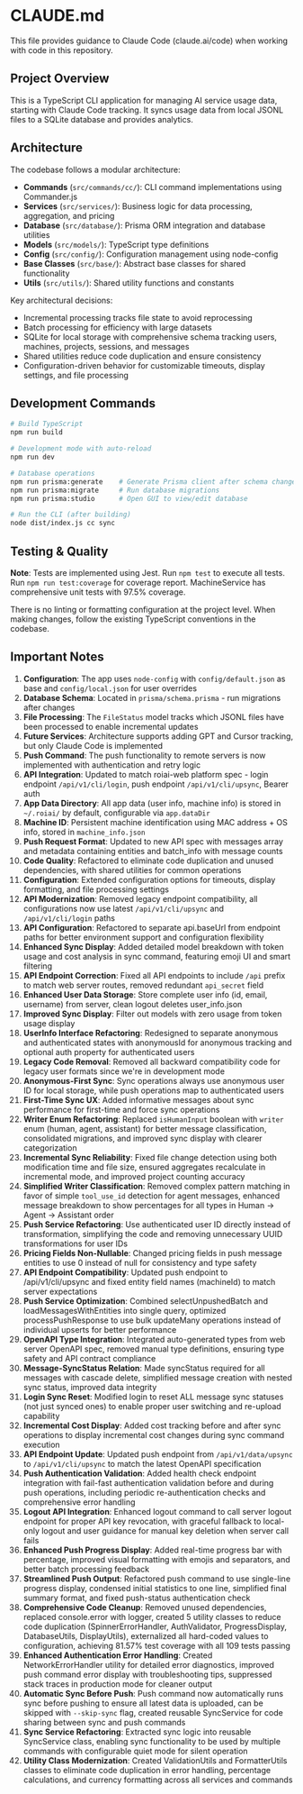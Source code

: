 # CLAUDE.md

This file provides guidance to Claude Code (claude.ai/code) when working with code in this repository.

## Project Overview

This is a TypeScript CLI application for managing AI service usage data, starting with Claude Code tracking. It syncs usage data from local JSONL files to a SQLite database and provides analytics.

## Architecture

The codebase follows a modular architecture:
- **Commands** (`src/commands/cc/`): CLI command implementations using Commander.js
- **Services** (`src/services/`): Business logic for data processing, aggregation, and pricing
- **Database** (`src/database/`): Prisma ORM integration and database utilities
- **Models** (`src/models/`): TypeScript type definitions
- **Config** (`src/config/`): Configuration management using node-config
- **Base Classes** (`src/base/`): Abstract base classes for shared functionality
- **Utils** (`src/utils/`): Shared utility functions and constants

Key architectural decisions:
- Incremental processing tracks file state to avoid reprocessing
- Batch processing for efficiency with large datasets
- SQLite for local storage with comprehensive schema tracking users, machines, projects, sessions, and messages
- Shared utilities reduce code duplication and ensure consistency
- Configuration-driven behavior for customizable timeouts, display settings, and file processing

## Development Commands

```bash
# Build TypeScript
npm run build

# Development mode with auto-reload
npm run dev

# Database operations
npm run prisma:generate    # Generate Prisma client after schema changes
npm run prisma:migrate     # Run database migrations
npm run prisma:studio      # Open GUI to view/edit database

# Run the CLI (after building)
node dist/index.js cc sync
```

## Testing & Quality

**Note**: Tests are implemented using Jest. Run `npm test` to execute all tests. Run `npm run test:coverage` for coverage report. MachineService has comprehensive unit tests with 97.5% coverage.

There is no linting or formatting configuration at the project level. When making changes, follow the existing TypeScript conventions in the codebase.

## Important Notes

1. **Configuration**: The app uses `node-config` with `config/default.json` as base and `config/local.json` for user overrides
2. **Database Schema**: Located in `prisma/schema.prisma` - run migrations after changes
3. **File Processing**: The `FileStatus` model tracks which JSONL files have been processed to enable incremental updates
4. **Future Services**: Architecture supports adding GPT and Cursor tracking, but only Claude Code is implemented
5. **Push Command**: The push functionality to remote servers is now implemented with authentication and retry logic
6. **API Integration**: Updated to match roiai-web platform spec - login endpoint `/api/v1/cli/login`, push endpoint `/api/v1/cli/upsync`, Bearer auth
7. **App Data Directory**: All app data (user info, machine info) is stored in `~/.roiai/` by default, configurable via `app.dataDir`
8. **Machine ID**: Persistent machine identification using MAC address + OS info, stored in `machine_info.json`
9. **Push Request Format**: Updated to new API spec with messages array and metadata containing entities and batch_info with message counts
10. **Code Quality**: Refactored to eliminate code duplication and unused dependencies, with shared utilities for common operations
11. **Configuration**: Extended configuration options for timeouts, display formatting, and file processing settings
12. **API Modernization**: Removed legacy endpoint compatibility, all configurations now use latest `/api/v1/cli/upsync` and `/api/v1/cli/login` paths
13. **API Configuration**: Refactored to separate api.baseUrl from endpoint paths for better environment support and configuration flexibility
14. **Enhanced Sync Display**: Added detailed model breakdown with token usage and cost analysis in sync command, featuring emoji UI and smart filtering
15. **API Endpoint Correction**: Fixed all API endpoints to include `/api` prefix to match web server routes, removed redundant `api_secret` field
16. **Enhanced User Data Storage**: Store complete user info (id, email, username) from server, clean logout deletes user_info.json
17. **Improved Sync Display**: Filter out models with zero usage from token usage display
18. **UserInfo Interface Refactoring**: Redesigned to separate anonymous and authenticated states with anonymousId for anonymous tracking and optional auth property for authenticated users
19. **Legacy Code Removal**: Removed all backward compatibility code for legacy user formats since we're in development mode
20. **Anonymous-First Sync**: Sync operations always use anonymous user ID for local storage, while push operations map to authenticated users
21. **First-Time Sync UX**: Added informative messages about sync performance for first-time and force sync operations
22. **Writer Enum Refactoring**: Replaced `isHumanInput` boolean with `writer` enum (human, agent, assistant) for better message classification, consolidated migrations, and improved sync display with clearer categorization
23. **Incremental Sync Reliability**: Fixed file change detection using both modification time and file size, ensured aggregates recalculate in incremental mode, and improved project counting accuracy
24. **Simplified Writer Classification**: Removed complex pattern matching in favor of simple `tool_use_id` detection for agent messages, enhanced message breakdown to show percentages for all types in Human → Agent → Assistant order
25. **Push Service Refactoring**: Use authenticated user ID directly instead of transformation, simplifying the code and removing unnecessary UUID transformations for user IDs
26. **Pricing Fields Non-Nullable**: Changed pricing fields in push message entities to use 0 instead of null for consistency and type safety
27. **API Endpoint Compatibility**: Updated push endpoint to /api/v1/cli/upsync and fixed entity field names (machineId) to match server expectations
27. **Push Service Optimization**: Combined selectUnpushedBatch and loadMessagesWithEntities into single query, optimized processPushResponse to use bulk updateMany operations instead of individual upserts for better performance
28. **OpenAPI Type Integration**: Integrated auto-generated types from web server OpenAPI spec, removed manual type definitions, ensuring type safety and API contract compliance
29. **Message-SyncStatus Relation**: Made syncStatus required for all messages with cascade delete, simplified message creation with nested sync status, improved data integrity
30. **Login Sync Reset**: Modified login to reset ALL message sync statuses (not just synced ones) to enable proper user switching and re-upload capability
31. **Incremental Cost Display**: Added cost tracking before and after sync operations to display incremental cost changes during sync command execution
32. **API Endpoint Update**: Updated push endpoint from `/api/v1/data/upsync` to `/api/v1/cli/upsync` to match the latest OpenAPI specification
33. **Push Authentication Validation**: Added health check endpoint integration with fail-fast authentication validation before and during push operations, including periodic re-authentication checks and comprehensive error handling
34. **Logout API Integration**: Enhanced logout command to call server logout endpoint for proper API key revocation, with graceful fallback to local-only logout and user guidance for manual key deletion when server call fails
35. **Enhanced Push Progress Display**: Added real-time progress bar with percentage, improved visual formatting with emojis and separators, and better batch processing feedback
36. **Streamlined Push Output**: Refactored push command to use single-line progress display, condensed initial statistics to one line, simplified final summary format, and fixed push-status authentication check
37. **Comprehensive Code Cleanup**: Removed unused dependencies, replaced console.error with logger, created 5 utility classes to reduce code duplication (SpinnerErrorHandler, AuthValidator, ProgressDisplay, DatabaseUtils, DisplayUtils), externalized all hard-coded values to configuration, achieving 81.57% test coverage with all 109 tests passing
38. **Enhanced Authentication Error Handling**: Created NetworkErrorHandler utility for detailed error diagnostics, improved push command error display with troubleshooting tips, suppressed stack traces in production mode for cleaner output
39. **Automatic Sync Before Push**: Push command now automatically runs sync before pushing to ensure all latest data is uploaded, can be skipped with `--skip-sync` flag, created reusable SyncService for code sharing between sync and push commands
40. **Sync Service Refactoring**: Extracted sync logic into reusable SyncService class, enabling sync functionality to be used by multiple commands with configurable quiet mode for silent operation
41. **Utility Class Modernization**: Created ValidationUtils and FormatterUtils classes to eliminate code duplication in error handling, percentage calculations, and currency formatting across all services and commands